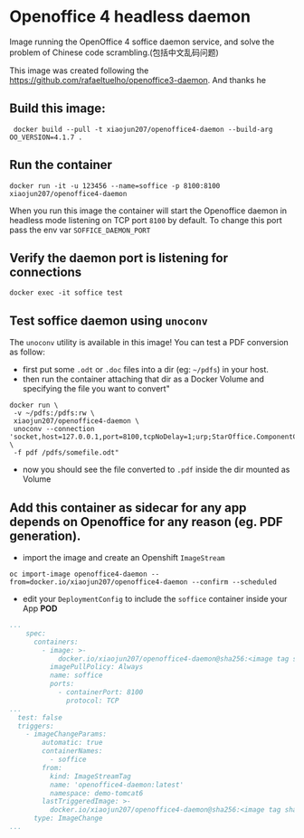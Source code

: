 # Openoffice 4 headless daemon
Image running the OpenOffice 4 soffice daemon service, and solve the problem of Chinese code scrambling.(包括中文乱码问题)

This image was created following the https://github.com/rafaeltuelho/openoffice3-daemon. And thanks he

## Build this image:

```
 docker build --pull -t xiaojun207/openoffice4-daemon --build-arg OO_VERSION=4.1.7 .
```

## Run the container

```
docker run -it -u 123456 --name=soffice -p 8100:8100 xiaojun207/openoffice4-daemon
```

When you run this image the container will start the Openoffice daemon in headless mode listening on TCP port `8100` by default. To change this port pass the env var `SOFFICE_DAEMON_PORT`

## Verify the daemon port is listening for connections

```
docker exec -it soffice test
```

## Test soffice daemon using `unoconv`

The `unoconv` utility is available in this image! You can test a PDF conversion as follow:


 * first put some `.odt` or `.doc` files into a dir (eg: `~/pdfs`) in your host. 
 * then run the container attaching that dir as a Docker Volume and specifying the file you want to convert"

```
docker run \
 -v ~/pdfs:/pdfs:rw \
 xiaojun207/openoffice4-daemon \
 unoconv --connection 'socket,host=127.0.0.1,port=8100,tcpNoDelay=1;urp;StarOffice.ComponentContext' \
 -f pdf /pdfs/somefile.odt"
```

 * now you should see the file converted to `.pdf` inside the dir mounted as Volume
  
## Add this container as sidecar for any app depends on Openoffice for any reason (eg. PDF generation).

 * import the image and create an Openshift `ImageStream`

```
oc import-image openoffice4-daemon --from=docker.io/xiaojun207/openoffice4-daemon --confirm --scheduled
```

 * edit your `DeploymentConfig` to include the `soffice` container inside your App **POD**

```yaml
...
    spec:
      containers:
        - image: >-
            docker.io/xiaojun207/openoffice4-daemon@sha256:<image tag sha256>
          imagePullPolicy: Always
          name: soffice
          ports:
            - containerPort: 8100
              protocol: TCP
...
  test: false
  triggers:
    - imageChangeParams:
        automatic: true
        containerNames:
          - soffice
        from:
          kind: ImageStreamTag
          name: 'openoffice4-daemon:latest'
          namespace: demo-tomcat6
        lastTriggeredImage: >-
          docker.io/xiaojun207/openoffice4-daemon@sha256:<image tag sha256>
      type: ImageChange
...
```
